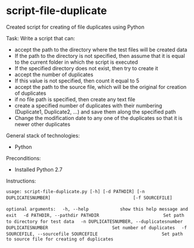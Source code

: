 # script-file-duplicate
Created script for creating of file duplicates using Python

Task:
Write a script that can:
- accept the path to the directory where the test files will be created data
- If the path to the directory is not specified, then assume that it is equal to the current folder in which the script is executed
- If the specified directory does not exist, then try to create it
- accept the number of duplicates
- If this value is not specified, then count it equal to 5
- accept the path to the source file, which will be the original for creation of duplicates
- if no file path is specified, then create any text file
- create a specified number of duplicates with their numbering (Duplicate1, Duplicate2, ...) and save them along the specified path
- Change the modification date to any one of the duplicates so that it is newer other duplicates

General stack of technologies: 
- Python

Preconditions:
-	Installed Python 2.7

Instructions:

`usage: script-file-duplicate.py [-h] [-d PATHDIR] [-n DUPLICATESNUMBER]`
`                                [-f SOURCEFILE]                        `

`optional arguments:`
`  -h, --help            show this help message and exit`
`  -d PATHDIR, --pathdir PATHDIR`
`                        Set path to directory for test data`
`  -n DUPLICATESNUMBER, --duplicatesnumber DUPLICATESNUMBER`
`                        Set number of duplicates`
`  -f SOURCEFILE, --sourcefile SOURCEFILE`
`                        Set path to source file for creating of duplicates`
